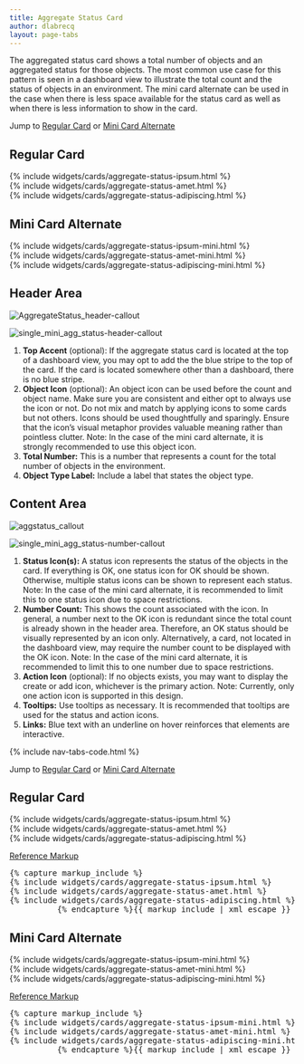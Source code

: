 ```yaml
---
title: Aggregate Status Card
author: dlabrecq
layout: page-tabs
---
```

<div class="tab-content">
  <div role="tabpanel" class="tab-pane active" id="overview">
    <p>The aggregated status card shows a total number of objects and an aggregated status for those objects. The most common use case for this pattern is seen in a dashboard view to illustrate the total count and the status of objects in an environment. The mini card alternate can be used in the case when there is less space available for the status card as well as when there is less information to show in the card.</p>
    <p>Jump to <a href="#example-overview-1">Regular Card</a> or <a href="#example-overview-2">Mini Card Alternate</a></p>
    <h2 id="example-overview-1">Regular Card</h2>
    <div class="example">
      <div class="row">
        <div class="example-pf col-md-9">
          <div class="col-xs-12 col-sm-6 col-md-4">
            {% include widgets/cards/aggregate-status-ipsum.html %}
          </div>
          <div class="col-xs-12 col-sm-6 col-md-4">
            {% include widgets/cards/aggregate-status-amet.html %}
          </div>
          <div class="col-xs-12 col-sm-6 col-md-4">
            {% include widgets/cards/aggregate-status-adipiscing.html %}
          </div>
        </div>
      </div>
    </div>
    <h2 id="example-overview-2">Mini Card Alternate</h2>
    <div class="example">
      <div class="row">
        <div class="example-pf col-md-9">
          <div class="col-xs-12 col-sm-6 col-md-4">
            {% include widgets/cards/aggregate-status-ipsum-mini.html %}
          </div>
          <div class="col-xs-12 col-sm-6 col-md-4">
            {% include widgets/cards/aggregate-status-amet-mini.html %}
          </div>
          <div class="col-xs-12 col-sm-6 col-md-4">
            {% include widgets/cards/aggregate-status-adipiscing-mini.html %}
          </div>
        </div>
      </div>
    </div>
  </div>
  <div role="tabpanel" class="tab-pane" id="design">
    <h2>Header Area</h2>
    <div class="row">
      <div class="col-md-5 col-lg-4">
        <p><img src="{{site.baseurl}}assets/img/AggregateStatus_header-callout.png" alt="AggregateStatus_header-callout"/></p>
        <p><img src="{{site.baseurl}}assets/img/single_mini_agg_status-header-callout.png" alt="single_mini_agg_status-header-callout"/></p>
      </div>
      <div class="col-md-7 col-lg-8">
        <ol>
          <li><b>Top Accent</b> (optional): If the aggregate status card is located at the top of a dashboard view, you may opt to add the the blue stripe to the top of the card. If the card is located somewhere other than a dashboard, there is no blue stripe.</li>
          <li><b>Object Icon</b> (optional): An object icon can be used before the count and object name.  Make sure you are consistent and either opt to always use the icon or not. Do not mix and match by applying icons to some cards but not others. Icons should be used thoughtfully and sparingly. Ensure that the icon’s visual metaphor provides valuable meaning rather than pointless clutter. Note: In the case of the mini card alternate, it is strongly recommended to use this object icon.</li>
          <li><b>Total Number:</b> This is a number that represents a count for the total number of objects in the environment.</li>
          <li><b>Object Type Label:</b> Include a label that states the object type.</li>
        </ol>
      </div>
    </div>
    <h2>Content Area</h2>
    <div class="row">
      <div class="col-md-5 col-lg-4">
        <p><img src="{{site.baseurl}}assets/img/aggstatus_callout.png" alt="aggstatus_callout"/></p>
        <p><img src="{{site.baseurl}}assets/img/single_mini_agg_status-number-callout.png" alt="single_mini_agg_status-number-callout"/></p>
      </div>
      <div class="col-md-7 col-lg-8">
        <ol>
          <li><b>Status Icon(s):</b> A status icon represents the status of the objects in the card. If everything is OK, one status icon for OK should be shown. Otherwise, multiple status icons can be shown to represent each status. Note: In the case of the mini card alternate, it is recommended to limit this to one status icon due to space restrictions.</li>
          <li><b>Number Count:</b> This shows the count associated with the icon. In general, a number next to the OK icon is redundant since the total count is already shown in the header area. Therefore, an OK status should be visually represented by an icon only. Alternatively, a card, not located in the dashboard view, may require the number count to be displayed with the OK icon. Note: In the case of the mini card alternate, it is recommended to limit this to one number due to space restrictions.</li>
          <li><b>Action Icon</b> (optional): If no objects exists, you may want to display the create or add icon, whichever is the primary action. Note: Currently, only one action icon is supported in this design.</li>
          <li><b>Tooltips:</b> Use tooltips as necessary. It is recommended that tooltips are used for the status and action icons.</li>
          <li><b>Links:</b> Blue text with an underline on hover reinforces that elements are interactive.</li>
        </ol>
      </div>
    </div>
  </div>
  <div role="tabpanel" class="tab-pane" id="code">
    {% include nav-tabs-code.html %}
    <div class="tab-content">
      <div role="tabpanel" class="tab-pane nested active" id="html-css">
        <p>Jump to <a href="#example-code-1">Regular Card</a> or <a href="#example-code-2">Mini Card Alternate</a></p>
        <h2 id="example-code-1">Regular Card</h2>
        <div class="example">
          <div class="row">
            <div class="example-pf col-md-9">
              <div class="col-xs-12 col-sm-6 col-md-4">
                {% include widgets/cards/aggregate-status-ipsum.html %}
              </div>
              <div class="col-xs-12 col-sm-6 col-md-4">
                {% include widgets/cards/aggregate-status-amet.html %}
              </div>
              <div class="col-xs-12 col-sm-6 col-md-4">
                {% include widgets/cards/aggregate-status-adipiscing.html %}
              </div>
            </div>
          </div>
        </div>
        <p class="reference-markup"><a class="collapse-toggle" data-toggle="collapse" aria-expanded="true" aria-controls="markup-1" href="#markup-1">Reference Markup</a></p>
        <div class="collapse in" id="markup-1">
          <pre class="prettyprint">{% capture markup_include %}
{% include widgets/cards/aggregate-status-ipsum.html %}
{% include widgets/cards/aggregate-status-amet.html %}
{% include widgets/cards/aggregate-status-adipiscing.html %}
          {% endcapture %}{{ markup_include | xml_escape }}</pre>
        </div>
        <h2 id="example-code-2">Mini Card Alternate</h2>
        <div class="example">
          <div class="row">
            <div class="example-pf col-md-9">
              <div class="col-xs-12 col-sm-6 col-md-4">
                {% include widgets/cards/aggregate-status-ipsum-mini.html %}
              </div>
              <div class="col-xs-12 col-sm-6 col-md-4">
                {% include widgets/cards/aggregate-status-amet-mini.html %}
              </div>
              <div class="col-xs-12 col-sm-6 col-md-4">
                {% include widgets/cards/aggregate-status-adipiscing-mini.html %}
              </div>
            </div>
          </div>
        </div>
        <p class="reference-markup"><a class="collapse-toggle" data-toggle="collapse" aria-expanded="true" aria-controls="markup-2" href="#markup-2">Reference Markup</a></p>
        <div class="collapse in" id="markup-2">
          <pre class="prettyprint">{% capture markup_include %}
{% include widgets/cards/aggregate-status-ipsum-mini.html %}
{% include widgets/cards/aggregate-status-amet-mini.html %}
{% include widgets/cards/aggregate-status-adipiscing-mini.html %}
          {% endcapture %}{{ markup_include | xml_escape }}</pre>
        </div>
      </div>
      <div role="tabpanel" class="tab-pane nested" id="angular">
        <div ng-app="docsApp" ng-controller="DocsController" class="content">
          <div ng-include src="'/components/angular-patternfly/dist/docs/partials/api/patternfly.card.directive.pfAggregateStatusCard.html'"></div>
        </div>
      </div>
    </div>
  </div>
</div>

